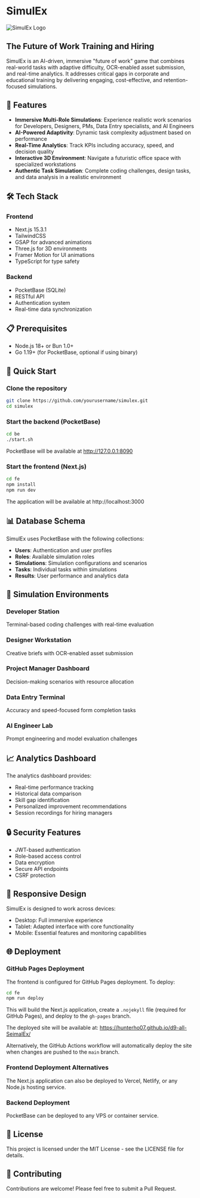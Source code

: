 # SimulEx

![SimulEx Logo](fe/public/images/simulex-logo.png)

## The Future of Work Training and Hiring

SimulEx is an AI-driven, immersive "future of work" game that combines real-world tasks with adaptive difficulty, OCR-enabled asset submission, and real-time analytics. It addresses critical gaps in corporate and educational training by delivering engaging, cost-effective, and retention-focused simulations.

## 🚀 Features

- **Immersive Multi-Role Simulations**: Experience realistic work scenarios for Developers, Designers, PMs, Data Entry specialists, and AI Engineers
- **AI-Powered Adaptivity**: Dynamic task complexity adjustment based on performance
- **Real-Time Analytics**: Track KPIs including accuracy, speed, and decision quality
- **Interactive 3D Environment**: Navigate a futuristic office space with specialized workstations
- **Authentic Task Simulation**: Complete coding challenges, design tasks, and data analysis in a realistic environment

## 🛠️ Tech Stack

### Frontend
- Next.js 15.3.1
- TailwindCSS
- GSAP for advanced animations
- Three.js for 3D environments
- Framer Motion for UI animations
- TypeScript for type safety

### Backend
- PocketBase (SQLite)
- RESTful API
- Authentication system
- Real-time data synchronization

## 📋 Prerequisites

- Node.js 18+ or Bun 1.0+
- Go 1.19+ (for PocketBase, optional if using binary)

## 🚀 Quick Start

### Clone the repository
```bash
git clone https://github.com/yourusername/simulex.git
cd simulex
```

### Start the backend (PocketBase)
```bash
cd be
./start.sh
```
PocketBase will be available at http://127.0.0.1:8090

### Start the frontend (Next.js)
```bash
cd fe
npm install
npm run dev
```
The application will be available at http://localhost:3000

## 📊 Database Schema

SimulEx uses PocketBase with the following collections:

- **Users**: Authentication and user profiles
- **Roles**: Available simulation roles
- **Simulations**: Simulation configurations and scenarios
- **Tasks**: Individual tasks within simulations
- **Results**: User performance and analytics data

## 🧪 Simulation Environments

### Developer Station
Terminal-based coding challenges with real-time evaluation

### Designer Workstation
Creative briefs with OCR-enabled asset submission

### Project Manager Dashboard
Decision-making scenarios with resource allocation

### Data Entry Terminal
Accuracy and speed-focused form completion tasks

### AI Engineer Lab
Prompt engineering and model evaluation challenges

## 📈 Analytics Dashboard

The analytics dashboard provides:

- Real-time performance tracking
- Historical data comparison
- Skill gap identification
- Personalized improvement recommendations
- Session recordings for hiring managers

## 🔒 Security Features

- JWT-based authentication
- Role-based access control
- Data encryption
- Secure API endpoints
- CSRF protection

## 📱 Responsive Design

SimulEx is designed to work across devices:

- Desktop: Full immersive experience
- Tablet: Adapted interface with core functionality
- Mobile: Essential features and monitoring capabilities

## 🌐 Deployment

### GitHub Pages Deployment
The frontend is configured for GitHub Pages deployment. To deploy:

```bash
cd fe
npm run deploy
```

This will build the Next.js application, create a `.nojekyll` file (required for GitHub Pages), and deploy to the `gh-pages` branch.

The deployed site will be available at: https://hunterho07.github.io/d9-all-SeimalEx/

Alternatively, the GitHub Actions workflow will automatically deploy the site when changes are pushed to the `main` branch.

### Frontend Deployment Alternatives
The Next.js application can also be deployed to Vercel, Netlify, or any Node.js hosting service.

### Backend Deployment
PocketBase can be deployed to any VPS or container service.

## 📄 License

This project is licensed under the MIT License - see the LICENSE file for details.

## 🤝 Contributing

Contributions are welcome! Please feel free to submit a Pull Request.
